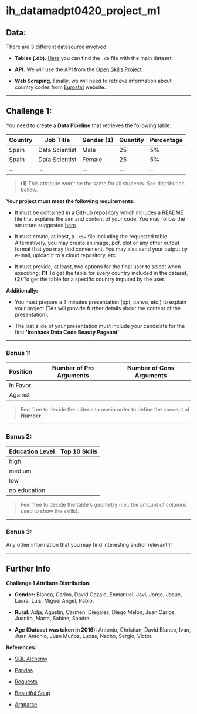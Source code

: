 # **ih_datamadpt0420_project_m1**

## **Data:**

There are 3 different datasource involved:

- **Tables (.db).** [Here](http://www.potacho.com/files/ironhack/raw_data_project_m1.db) you can find the `.db` file with the main dataset.

- **API.** We will use the API from the [Open Skills Project](http://dataatwork.org/data/).  

- **Web Scraping.** Finally, we will need to retrieve information about country codes from [Eurostat](https://ec.europa.eu/eurostat/statistics-explained/index.php/Glossary:Country_codes) website.

---

## **Challenge 1:**

You need to create a **Data Pipeline** that retrieves the following table:

| Country | Job Title      | Gender (1) | Quantity | Percentage |
|---------|----------------|------------|----------|------------|
| Spain   | Data Scientist | Male       | 25       | 5%         |
| Spain   | Data Scientist | Female     | 25       | 5%         |
| ...     | ...            | ...        | ...      | ...        |
> **(1)** This attribute won't be the same for all students. See distribution bellow. 


**Your project must meet the following requirements:**

- It must be contained in a GitHub repository which includes a README file that explains the aim and content of your code. You may follow the structure suggested [here](https://github.com/potacho/data-project-template).

- It must create, at least, a `.csv` file including the requested table. Alternatively, you may create an image, pdf, plot or any other output format that you may find convenient. You may also send your output by e-mail, upload it to a cloud repository, etc. 

- It must provide, at least, two options for the final user to select when executing: **(1)** To get the table for every country included in the dataset, **(2)** To get the table for a specific country imputed by the user.

**Additionally:**

- You must prepare a 3 minutes presentation (ppt, canva, etc.) to explain your project (TAs will provide further details about the content of the presentation).

- The last slide of your presentation must include your candidate for the first **'Ironhack Data Code Beauty Pageant'**. 


---

### **Bonus 1:**

| Position | Number of Pro Arguments | Number of Cons Arguments |
|----------|-------------------------|--------------------------|
| In Favor |                         |                          |
| Against  |                         |                          |
> Feel free to decide the criteria to use in order to define the concept of **Number**.

---
### **Bonus 2:**

| Education Level | Top 10 Skills | 
|-----------------|---------------|
| high            |               |                          
| medium          |               |                          
| low             |               |                          
| no education    |               |                          
> Feel free to decide the table's geometry (i.e.: the amount of columns used to show the skills).


---
### **Bonus 3:**

Any other information that you may find interesting and/or relevant!!! 


--- 

## **Further Info**

**Challenge 1 Attribute Distribution:**

- **Gender:** Blanca, Carlos, David Gozalo, Enmanuel, Javi, Jorge, Josue, Laura, Luis, Miguel Angel, Pablo.

- **Rural:** Adja, Agustin, Carmen, Diegales, Diego Melon, Juan Carlos, Juanito, Marta, Sabine, Sandra.

- **Age (Dataset was taken in 2016):** Antonio, Christian, David Blanco, Ivan, Juan Antonio, Juan Muñoz, Lucas, Nacho, Sergio, Victor.

**References:**

- [SQL Alchemy](https://docs.sqlalchemy.org/en/13/intro.html)

- [Pandas](https://pandas.pydata.org/pandas-docs/stable/reference/index.html)

- [Requests](https://requests.readthedocs.io/)

- [Beautiful Soup](https://www.crummy.com/software/BeautifulSoup/bs4/doc/)

- [Argparse](https://docs.python.org/3.7/library/argparse.html)












 


 


